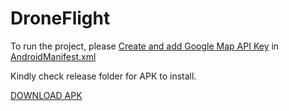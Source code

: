 # DroneFlight

To run the project, please [Create and add Google Map API Key](https://developers.google.com/maps/documentation/android-sdk/get-api-key) in [AndroidManifest.xml](https://github.com/kgmalvi/DroneFlight/blob/master/dronepath/src/main/AndroidManifest.xml)

Kindly check release folder for APK to install.

[DOWNLOAD APK](https://github.com/kgmalvi/DroneFlight/blob/master/dronepath/release/dronepath-release.apk) 
